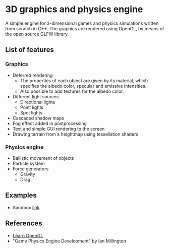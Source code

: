 # 3D graphics and physics engine

A simple engine for 3-dimensional games and physics simulations written from
scratch in C++.
The graphics are rendered using OpenGL, by means of the open source GLFW library.

## List of features

### Graphics

- Deferred rendering
    - The properties of each object are given by its material, which specifies
    the albedo color, specular and emissive intensities.
    - Also possible to add textures for the albedo color.
- Different light sources
    - Directional lights
    - Point lights
    - Spot lights
- Cascaded shadow maps
- Fog effect added in postprocessing
- Text and simple GUI rendering to the screen
- Drawing terrain from a heightmap using tessellation shaders

### Physics engine

- Ballistic movement of objects
- Particle system
- Force generators
    - Gravity
    - Drag
    <!-- - Spring-like forces (in the center of mass) -->

## Examples

- Sandbox [link](examples/Sandbox)

## References

- [Learn OpenGL](https://learnopengl.com/)
- "Game Physics Engine Development" by Ian Millington
